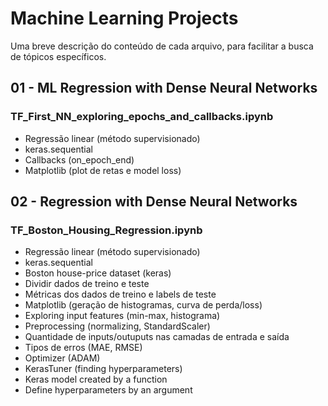# Machine Learning Projects

Uma breve descrição do conteúdo de cada arquivo, para facilitar a busca de tópicos específicos.

## 01 - ML Regression with Dense Neural Networks
### TF_First_NN_exploring_epochs_and_callbacks.ipynb
- Regressão linear (método supervisionado)
- keras.sequential
- Callbacks (on_epoch_end)
- Matplotlib (plot de retas e model loss)

## 02 - Regression with Dense Neural Networks
### TF_Boston_Housing_Regression.ipynb
- Regressão linear (método supervisionado)
- keras.sequential
- Boston house-price dataset (keras)
- Dividir dados de treino e teste
- Métricas dos dados de treino e labels de teste
- Matplotlib (geração de histogramas, curva de perda/loss)
- Exploring input features (min-max, histograma)
- Preprocessing (normalizing, StandardScaler)
- Quantidade de inputs/outuputs nas camadas de entrada e saída
- Tipos de erros (MAE, RMSE)
- Optimizer (ADAM)
- KerasTuner (finding hyperparameters)
- Keras model created by a function
- Define hyperparameters by an argument 
